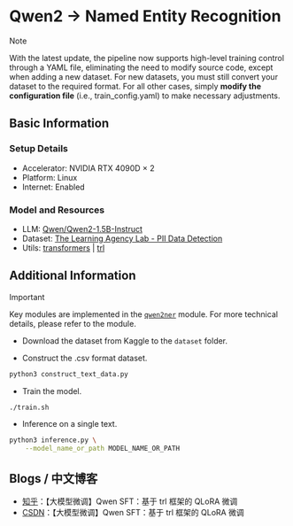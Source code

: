 # Qwen2 -> Named Entity Recognition
> [!NOTE]
> With the latest update, the pipeline now supports high-level training control through a YAML file, eliminating the need to modify source code, except when adding a new dataset.
> For new datasets, you must still convert your dataset to the required format.
> For all other cases, simply **modify the configuration file** (i.e., train_config.yaml) to make necessary adjustments.

## Basic Information
### Setup Details
- Accelerator: NVIDIA RTX 4090D $\times$ 2
- Platform: Linux
- Internet: Enabled

### Model and Resources
- LLM: [Qwen/Qwen2-1.5B-Instruct](https://huggingface.co/Qwen/Qwen2-1.5B-Instruct)
- Dataset: [The Learning Agency Lab - PII Data Detection](https://www.kaggle.com/competitions/pii-detection-removal-from-educational-data)
- Utils: [transformers](https://github.com/huggingface/transformers) | [trl](https://github.com/huggingface/trl)

## Additional Information
> [!IMPORTANT] 
> Key modules are implemented in the [`qwen2ner`](qwen2ner) module. For more technical details, please refer to the module.

- Download the dataset from Kaggle to the `dataset` folder.

- Construct the .csv format dataset.

```bash
python3 construct_text_data.py
```

- Train the model.

```bash
./train.sh
```

- Inference on a single text.

```bash
python3 inference.py \
    --model_name_or_path MODEL_NAME_OR_PATH
```

## Blogs / 中文博客
- [知乎](https://zhuanlan.zhihu.com/p/982156163)：【大模型微调】Qwen SFT：基于 trl 框架的 QLoRA 微调
- [CSDN](https://blog.csdn.net/NJ_Xavier/article/details/143064590)：【大模型微调】Qwen SFT：基于 trl 框架的 QLoRA 微调